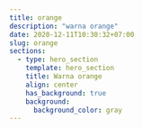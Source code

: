 ```yaml
---
title: orange
description: "warna orange"
date: 2020-12-11T10:30:32+07:00
slug: orange
sections:
  - type: hero_section
    template: hero_section
    title: Warna orange
    align: center
    has_background: true
    background:
      background_color: gray
---
```


